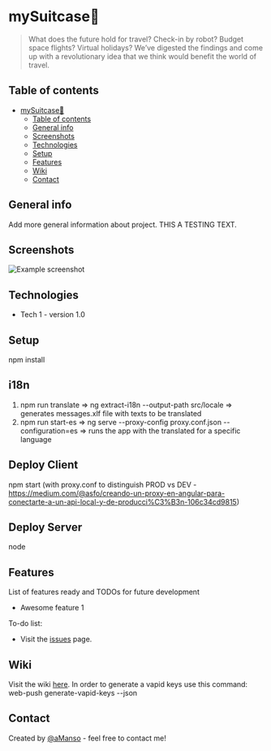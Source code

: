 # mySuitcase🛄  
>What does the future hold for travel? Check-in by robot? Budget space flights? Virtual holidays? We’ve digested the findings and come up with a revolutionary idea that we think would benefit the world of travel.

## Table of contents
- [mySuitcase🛄](#mysuitcase%F0%9F%9B%84)
  - [Table of contents](#table-of-contents)
  - [General info](#general-info)
  - [Screenshots](#screenshots)
  - [Technologies](#technologies)
  - [Setup](#setup)
  - [Features](#features)
  - [Wiki](#wiki)
  - [Contact](#contact)

## General info 
Add more general information about project. 
THIS A TESTING TEXT.

## Screenshots
![Example screenshot](./img/screenshot.png)

## Technologies
* Tech 1 - version 1.0

## Setup
npm install 

## i18n
1. npm run translate => ng extract-i18n --output-path src/locale => generates messages.xlf file with texts to be translated
2. npm run start-es => ng serve --proxy-config proxy.conf.json --configuration=es => runs the app with the translated for a specific language

## Deploy Client
npm start (with proxy.conf to distinguish PROD vs DEV - https://medium.com/@asfo/creando-un-proxy-en-angular-para-conectarte-a-un-api-local-y-de-producci%C3%B3n-106c34cd9815)

## Deploy Server
node

## Features
List of features ready and TODOs for future development
* Awesome feature 1

To-do list:
* Visit the [issues](https://github.com/aguadotzn/mySuitcase/issues) page. 

## Wiki
 Visit the wiki [here](https://github.com/aguadotzn/mySuitcase/wiki). 
 In order to generate a vapid keys use this command: web-push generate-vapid-keys --json

## Contact
Created by [@aManso](https://www.linkedin.com/in/alejandro-manso-026a2a2b/) - feel free to contact me!
